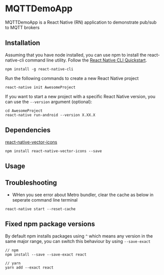 # MQTTDemoApp

MQTTDemoApp is a React Native (RN) application to demonstrate pub/sub to MQTT brokers

## Installation

Assuming that you have node installed, you can use npm to install the react-native-cli command line utility. Follow the [React Native CLI Quickstart](https://reactnative.dev/docs/0.59/getting-started).

```
npm install -g react-native-cli
```

Run the following commands to create a new React Native project

```
react-native init AwesomeProject
```

If you want to start a new project with a specific React Native version, you can use the `--version` argument (optional):

```
cd AwesomeProject
react-native run-android --version X.XX.X
```
## Dependencies

[react-native-vector-icons](https://oblador.github.io/react-native-vector-icons/)

```
npm install react-native-vector-icons --save
```

## Usage

## Troubleshooting

+ WHen you see error about Metro bundler, clear the cache as below in seperate command line terminal

````
react-native start --reset-cache
````


## Fixed npm package versions

By default npm installs packages using `^` which means any version in the same major range, you can switch this behaviour by using `--save-exact`

```
// npm
npm install --save --save-exact react

// yarn
yarn add --exact react

```


